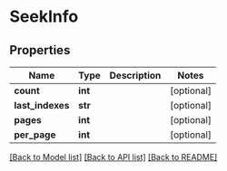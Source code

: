 # SeekInfo

## Properties
Name | Type | Description | Notes
------------ | ------------- | ------------- | -------------
**count** | **int** |  | [optional] 
**last_indexes** | **str** |  | [optional] 
**pages** | **int** |  | [optional] 
**per_page** | **int** |  | [optional] 

[[Back to Model list]](../README.md#documentation-for-models) [[Back to API list]](../README.md#documentation-for-api-endpoints) [[Back to README]](../README.md)


